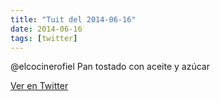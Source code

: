 ```yaml
---
title: "Tuit del 2014-06-16"
date: 2014-06-16
tags: [twitter]
---
```


@elcocinerofiel Pan tostado con aceite y azúcar



[Ver en Twitter](https://twitter.com/i/web/status/478584811016454144)

